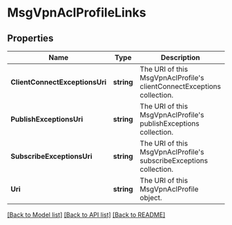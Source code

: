# MsgVpnAclProfileLinks

## Properties
Name | Type | Description | Notes
------------ | ------------- | ------------- | -------------
**ClientConnectExceptionsUri** | **string** | The URI of this MsgVpnAclProfile&#39;s clientConnectExceptions collection. | [optional] [default to null]
**PublishExceptionsUri** | **string** | The URI of this MsgVpnAclProfile&#39;s publishExceptions collection. | [optional] [default to null]
**SubscribeExceptionsUri** | **string** | The URI of this MsgVpnAclProfile&#39;s subscribeExceptions collection. | [optional] [default to null]
**Uri** | **string** | The URI of this MsgVpnAclProfile object. | [optional] [default to null]

[[Back to Model list]](../README.md#documentation-for-models) [[Back to API list]](../README.md#documentation-for-api-endpoints) [[Back to README]](../README.md)



